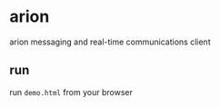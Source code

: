 # arion
arion messaging and real-time communications client

## run 

run `demo.html` from your browser